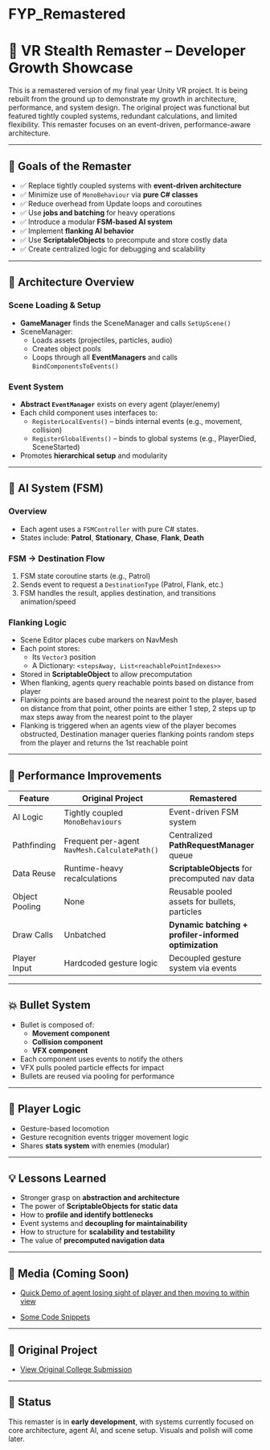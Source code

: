 # FYP_Remastered
 
# 🧠 VR Stealth Remaster – Developer Growth Showcase

This is a remastered version of my final year Unity VR project. It is being rebuilt from the ground up to demonstrate my growth in architecture, performance, and system design. The original project was functional but featured tightly coupled systems, 
redundant calculations, and limited flexibility. This remaster focuses on an event-driven, performance-aware architecture.

---

## 🎯 Goals of the Remaster

- ✅ Replace tightly coupled systems with **event-driven architecture**
- ✅ Minimize use of `MonoBehaviour` via **pure C# classes**
- ✅ Reduce overhead from Update loops and coroutines
- ✅ Use **jobs and batching** for heavy operations
- ✅ Introduce a modular **FSM-based AI system**
- ✅ Implement **flanking AI behavior**
- ✅ Use **ScriptableObjects** to precompute and store costly data
- ✅ Create centralized logic for debugging and scalability

---

## 🧩 Architecture Overview

### Scene Loading & Setup
- **GameManager** finds the SceneManager and calls `SetUpScene()`
- SceneManager:
  - Loads assets (projectiles, particles, audio)
  - Creates object pools
  - Loops through all **EventManagers** and calls `BindComponentsToEvents()`

### Event System
- **Abstract `EventManager`** exists on every agent (player/enemy)
- Each child component uses interfaces to:
  - `RegisterLocalEvents()` – binds internal events (e.g., movement, collision)
  - `RegisterGlobalEvents()` – binds to global systems (e.g., PlayerDied, SceneStarted)
- Promotes **hierarchical setup** and modularity

---

## 🧠 AI System (FSM)

### Overview
- Each agent uses a `FSMController` with pure C# states.
- States include: **Patrol**, **Stationary**, **Chase**, **Flank**, **Death**

### FSM → Destination Flow
1. FSM state coroutine starts (e.g., Patrol)
2. Sends event to request a `DestinationType` (Patrol, Flank, etc.)
3. FSM handles the result, applies destination, and transitions animation/speed

### Flanking Logic
- Scene Editor places cube markers on NavMesh
- Each point stores:
  - Its `Vector3` position
  - A Dictionary: `<stepsAway, List<reachablePointIndexes>>`
- Stored in **ScriptableObject** to allow precomputation
- When flanking, agents query reachable points based on distance from player
- Flanking points are based around the nearest point to the player, based on distance from that point, other points are either 1 step, 2 steps up tp max steps away from the nearest point to the player
- Flanking is triggered when an agents view of the player becomes obstructed, Destination manager queries flanking points random steps from the player and returns the 1st reachable point 

---

## 🔧 Performance Improvements

| Feature | Original Project | Remastered |
|--------|------------------|------------|
| AI Logic | Tightly coupled `MonoBehaviours` | Event-driven FSM system |
| Pathfinding | Frequent per-agent `NavMesh.CalculatePath()` | Centralized **PathRequestManager** queue |
| Data Reuse | Runtime-heavy recalculations | **ScriptableObjects** for precomputed nav data |
| Object Pooling | None | Reusable pooled assets for bullets, particles |
| Draw Calls | Unbatched | **Dynamic batching + profiler-informed optimization** |
| Player Input | Hardcoded gesture logic | Decoupled gesture system via events |

---

## 💥 Bullet System

- Bullet is composed of:
  - **Movement component**
  - **Collision component**
  - **VFX component**
- Each component uses events to notify the others
- VFX pulls pooled particle effects for impact
- Bullets are reused via pooling for performance

---

## 🧍 Player Logic

- Gesture-based locomotion
- Gesture recognition events trigger movement logic
- Shares **stats system** with enemies (modular)

---

## 💡 Lessons Learned

- Stronger grasp on **abstraction and architecture**
- The power of **ScriptableObjects for static data**
- How to **profile and identify bottlenecks**
- Event systems and **decoupling for maintainability**
- How to structure for **scalability and testability**
- The value of **precomputed navigation data**

---

## 📸 Media (Coming Soon)

- [Quick Demo of agent losing sight of player and then moving to within view](https://drive.google.com/file/d/1nXlU8e6fQI-vGR5_MLiJcoOxxfPgEko-/view?usp=drive_link)

- [Some Code Snippets](https://drive.google.com/drive/folders/1lBGOFrn4WB8X-B08uz1M8RkhXAcOWkHX?usp=drive_link)
<!--
Drop in comparison gifs, before/after screenshots or diagrams here.
-->

---

## 🔗 Original Project

- [View Original College Submission](https://github.com/LeeS89/VR_Project
) 

---

## 🧪 Status

This remaster is in **early development**, with systems currently focused on core architecture, agent AI, and scene setup. Visuals and polish will come later.


